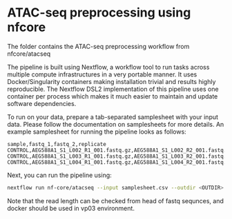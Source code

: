 # ATAC-seq preprocessing using nfcore

The folder contains the ATAC-seq preprocessing workflow from nfcore/atacseq

The pipeline is built using Nextflow, a workflow tool to run tasks across multiple compute infrastructures in a very portable manner. It uses Docker/Singularity containers making installation trivial and results highly reproducible. The Nextflow DSL2 implementation of this pipeline uses one container per process which makes it much easier to maintain and update software dependencies. 


To run on your data, prepare a tab-separated samplesheet with your input data. Please follow the documentation on samplesheets for more details. An example samplesheet for running the pipeline looks as follows:

```csv
sample,fastq_1,fastq_2,replicate
CONTROL,AEG588A1_S1_L002_R1_001.fastq.gz,AEG588A1_S1_L002_R2_001.fastq.gz,1
CONTROL,AEG588A1_S1_L003_R1_001.fastq.gz,AEG588A1_S1_L003_R2_001.fastq.gz,2
CONTROL,AEG588A1_S1_L004_R1_001.fastq.gz,AEG588A1_S1_L004_R2_001.fastq.gz,3

```

Next, you can run the pipeline using:
```bash
nextflow run nf-core/atacseq --input samplesheet.csv --outdir <OUTDIR> --genome GRCh3/ --read_length <50|100|150|200> -profile <docker/singularity/podman/shifter/charliecloud/conda/institute>
```

Note that the read length can be checked from head of fastq sequnces, and docker should be used in vp03 environment.